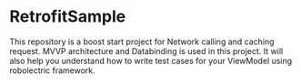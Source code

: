 # RetrofitSample
This repository is a boost start project for Network calling  and  caching request. MVVP architecture and Databinding is used in this project. It will also help you understand how to write test cases for your ViewModel using robolectric framework.
